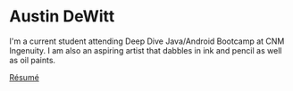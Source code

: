# Austin DeWitt

I'm a current student attending Deep Dive Java/Android Bootcamp at CNM Ingenuity. I am also an aspiring artist that dabbles in ink and pencil as well as oil paints.

[R&eacute;sum&eacute;](https://1drv.ms/w/s!AqA005eV2WcAhhKB4jUW12WO2-OT)



